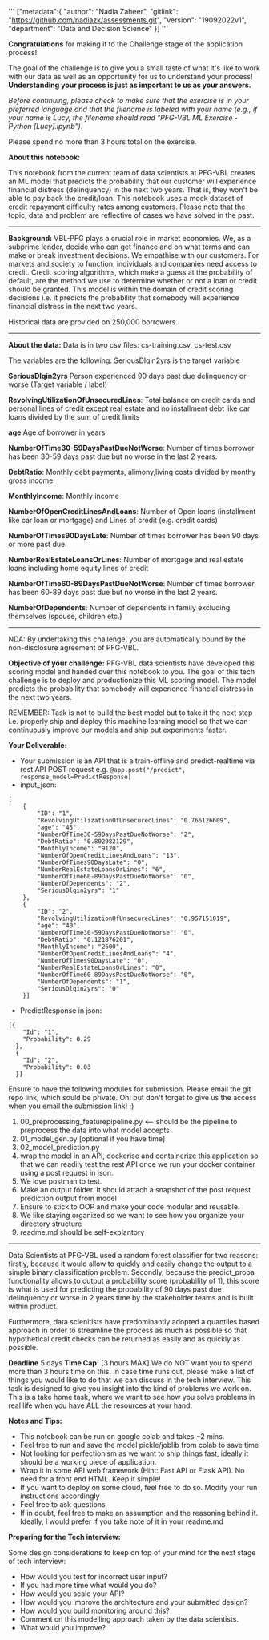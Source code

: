 '''
["metadata":{ 
"author": "Nadia Zaheer",
"gitlink": "https://github.com/nadiazk/assessments.git",
"version": "19092022v1",
"department": "Data and Decision Science" 
}]
'''



**Congratulations** for making it to the Challenge stage of the application process! 

The goal of the challenge is to give you a small taste of what it's like to work with our data as well as an opportunity for us to understand your process! **Understanding your process is just as important to us as your answers.**

*Before continuing, please check to make sure that the exercise is in your preferred language and that the filename is labeled with your name (e.g., if your name is Lucy, the filename should read "PFG-VBL ML Exercise - Python [Lucy].ipynb")*.

Please spend no more than 3 hours total on the exercise.

**About this notebook:**

This notebook from the current team of data scientists at PFG-VBL creates an ML model that predicts the probability that our customer will experience financial distress (delinquency) in the next two years. That is, they won't be able to pay back the credit/loan. This notebook uses a mock dataset of credit repayment difficulty rates among customers. Please note that the topic, data and problem are reflective of cases we have solved in the past.

---

**Background:**
VBL-PFG plays a crucial role in market economies. We, as a subprime lender, decide who can get finance and on what terms and can make or break investment decisions. We empathise with our customers. For markets and society to function, individuals and companies need access to credit. Credit scoring algorithms, which make a guess at the probability of default, are the method we use to determine whether or not a loan or credit should be granted. This model is within the domain of credit scoring decisions i.e. it predicts the probability that somebody will experience financial distress in the next two years.

Historical data are provided on 250,000 borrowers.

---
**About the data:**
Data is in two csv files:
cs-training.csv,
cs-test.csv

The variables are the following: SeriousDlqin2yrs is the target variable

**SeriousDlqin2yrs** Person experienced 90 days past due delinquency or worse (Target variable / label)

**RevolvingUtilizationOfUnsecuredLines**: Total balance on credit cards and personal lines of credit except real estate and no installment debt like car loans divided by the sum of credit limits

**age** Age of borrower in years

**NumberOfTime30-59DaysPastDueNotWorse**: Number of times borrower has been 30-59 days past due but no worse in the last 2 years.

**DebtRatio**: Monthly debt payments, alimony,living costs divided by monthy gross income

**MonthlyIncome**: Monthly income

**NumberOfOpenCreditLinesAndLoans**: Number of Open loans (installment like car loan or mortgage) and Lines of credit (e.g. credit cards)

**NumberOfTimes90DaysLate**: Number of times borrower has been 90 days or more past due.

**NumberRealEstateLoansOrLines**: Number of mortgage and real estate loans including home equity lines of credit

**NumberOfTime60-89DaysPastDueNotWorse**: Number of times borrower has been 60-89 days past due but no worse in the last 2 years.

**NumberOfDependents**: Number of dependents in family excluding themselves (spouse, children etc.)

---
NDA: By undertaking this challenge, you are automatically bound by the non-disclosure agreement of PFG-VBL.



**Objective of your challenge:**
PFG-VBL data scientists have developed this scoring model and handed over this notebook to you. The goal of this tech challenge is to deploy and productionize this ML scoring model. The model predicts the probability that somebody will experience financial distress in the next two years. 

REMEMBER: Task is not to build the best model but to take it the next step i.e. properly ship and deploy this machine learning model so that we can continuously improve our models and ship out experiments faster.

**Your Deliverable:** 

*   Your submission is an API that is a train-offline and predict-realtime via rest API POST request e.g.
```@app.post("/predict", response_model=PredictResponse)```
* input_json: 
```
[
    {
        "ID": "1",
        "RevolvingUtilizationOfUnsecuredLines": "0.766126609",
        "age": "45",
        "NumberOfTime30-59DaysPastDueNotWorse": "2",
        "DebtRatio": "0.802982129",
        "MonthlyIncome": "9120",
        "NumberOfOpenCreditLinesAndLoans": "13",
        "NumberOfTimes90DaysLate": "0",
        "NumberRealEstateLoansOrLines": "6",
        "NumberOfTime60-89DaysPastDueNotWorse": "0",
        "NumberOfDependents": "2",
        "SeriousDlqin2yrs": "1"
    },
    {
        "ID": "2",
        "RevolvingUtilizationOfUnsecuredLines": "0.957151019",
        "age": "40",
        "NumberOfTime30-59DaysPastDueNotWorse": "0",
        "DebtRatio": "0.121876201",
        "MonthlyIncome": "2600",
        "NumberOfOpenCreditLinesAndLoans": "4",
        "NumberOfTimes90DaysLate": "0",
        "NumberRealEstateLoansOrLines": "0",
        "NumberOfTime60-89DaysPastDueNotWorse": "0",
        "NumberOfDependents": "1",
        "SeriousDlqin2yrs": "0"
    }]
```
* PredictResponse in json:
```
[{
    "Id": "1",
    "Probability": 0.29
  },
  {
    "Id": "2",
    "Probability": 0.03
  }]
```
Ensure to have the following modules for submission. Please email the git repo link, which sould be private. Oh! but don't forget to give us the access when you email the submission link! :)

1.   00_preprocessing_featurepipeline.py <-- should be the pipeline to preprocess the data into what model accepts
2.   01_model_gen.py [optional if you have time]
3.   02_model_prediction.py
4.   wrap the model in an API, dockerise and containerize this application so that we can readily test the rest API once we run your docker container using a post request in json.
5.  We love postman to test. 
6.  Make an output folder. It should attach a snapshot of the post request prediction output from model
7. Ensure to stick to OOP and make your code modular and reusable.
8. We like staying organized so we want to see how you organize your directory structure
9. readme.md should be self-explantory

---

Data Scientists at PFG-VBL used a random forest classifier for two reasons: firstly, because it would allow to quickly and easily change the output to a simple binary classification problem. Secondly, because the predict_proba functionality allows to output a probability score (probability of 1), this score is what is used for predicting the probability of 90 days past due delinquency or worse in 2 years time by the stakeholder teams and is built within product.

Furthermore, data scienitists have predominantly adopted a quantiles based approach in order to streamline the process as much as possible so that hypothetical credit checks can be returned as easily and as quickly as possible.

**Deadline** 5 days **Time Cap:** [3 hours MAX] We do NOT want you to spend more than 3 hours time on this. In case time runs out, please make a list of things you would like to do that we can discuss in the tech interview. This task is designed to give you insight into the kind of problems we work on. This is a take home task, where we want to see how you solve problems in real life when you have ALL the resources at your hand.

**Notes and Tips:**
* This notebook can be run on google colab and takes ~2 mins. 
* Feel free to run and save the model pickle/joblib from colab to save time
* Not looking for perfectionism as we want to ship things fast, ideally it should be a working piece of application.
* Wrap it in some API web framework (Hint: Fast API or Flask API). No need for a front end HTML. Keep it simple! 
* If you want to deploy on some cloud, feel free to do so. Modify your run instructions accordingly
* Feel free to ask questions
* If in doubt, feel free to make an assumption and the reasoning behind it. Ideally, I would prefer if you take note of it in your readme.md

**Preparing for the Tech interview:**

Some design considerations to keep on top of your mind for the next stage of tech interview:
* How would you test for incorrect user input?
* If you had more time what would you do? 
* How would you scale your API?
* How would you improve the architecture and your submitted design?
* How would you build monitoring around this? 
* Comment on this modelling approach taken by the data scientists. 
* What would you improve?


